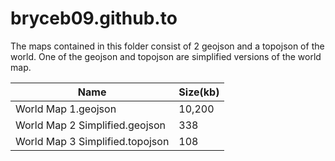 # bryceb09.github.to

The maps contained in this folder consist of 2 geojson and a topojson of the world. One of the geojson and topojson are simplified versions of the world map.

| Name | Size(kb) |
|------|----------|
|World Map 1.geojson|10,200|
|World Map 2 Simplified.geojson|338|
|World Map 3 Simplified.topojson|108| 
